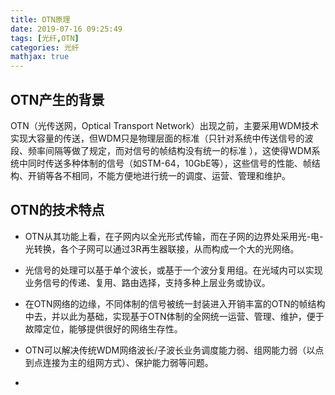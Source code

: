 ```yaml
---
title: OTN原理
date: 2019-07-16 09:25:49
tags: [光纤,OTN]
categories: 光纤
mathjax: true
---
```



## OTN产生的背景

OTN（光传送网，Optical Transport Network）出现之前，主要采用WDM技术实现大容量的传送，但WDM只是物理层面的标准（只针对系统中传送信号的波段、频率间隔等做了规定，而对信号的帧结构没有统一的标准 ），这使得WDM系统中同时传送多种体制的信号（如STM-64，10GbE等），这些信号的性能、帧结构、开销等各不相同，不能方便地进行统一的调度、运营、管理和维护。

## OTN的技术特点

* OTN从其功能上看，在子网内以全光形式传输，而在子网的边界处采用光-电-光转换，各个子网可以通过3R再生器联接，从而构成一个大的光网络。

* 光信号的处理可以基于单个波长，或基于一个波分复用组。在光域内可以实现业务信号的传递、复用、路由选择，支持多种上层业务或协议。

* 在OTN网络的边缘，不同体制的信号被统一封装进入开销丰富的OTN的帧结构中去，并以此为基础，实现基于OTN体制的全网统一运营、管理、维护，便于故障定位，能够提供很好的网络生存性。

* OTN可以解决传统WDM网络波长/子波长业务调度能力弱、组网能力弱（以点到点连接为主的组网方式）、保护能力弱等问题。

* 


